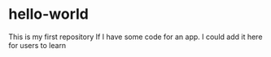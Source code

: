# hello-world
This is my first repository
If I have some code for an app. I could add it here for users to learn
